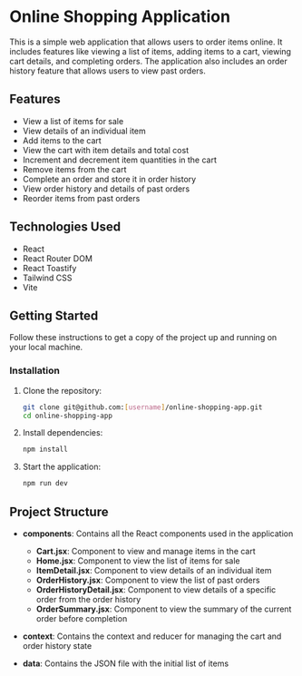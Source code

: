 # Online Shopping Application

This is a simple web application that allows users to order items online. It includes features like viewing a list of items, adding items to a cart, viewing cart details, and completing orders. The application also includes an order history feature that allows users to view past orders.

## Features

- View a list of items for sale
- View details of an individual item
- Add items to the cart
- View the cart with item details and total cost
- Increment and decrement item quantities in the cart
- Remove items from the cart
- Complete an order and store it in order history
- View order history and details of past orders
- Reorder items from past orders

## Technologies Used

- React
- React Router DOM
- React Toastify
- Tailwind CSS
- Vite

## Getting Started

Follow these instructions to get a copy of the project up and running on your local machine.

### Installation

1. Clone the repository:

   ```bash
   git clone git@github.com:[username]/online-shopping-app.git
   cd online-shopping-app
   ```

2. Install dependencies:

   ```bash
   npm install
   ```

3. Start the application:
   ```bash
   npm run dev
   ```

## Project Structure

- **components**: Contains all the React components used in the application

  - **Cart.jsx**: Component to view and manage items in the cart
  - **Home.jsx**: Component to view the list of items for sale
  - **ItemDetail.jsx**: Component to view details of an individual item
  - **OrderHistory.jsx**: Component to view the list of past orders
  - **OrderHistoryDetail.jsx**: Component to view details of a specific order from the order history
  - **OrderSummary.jsx**: Component to view the summary of the current order before completion

- **context**: Contains the context and reducer for managing the cart and order history state

- **data**: Contains the JSON file with the initial list of items
